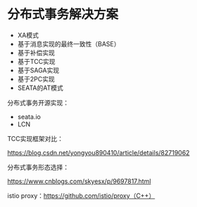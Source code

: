 # 分布式事务解决方案

- XA模式
- 基于消息实现的最终一致性（BASE）
- 基于补偿实现
- 基于TCC实现
- 基于SAGA实现
- 基于2PC实现
- SEATA的AT模式



分布式事务开源实现：

- seata.io
- LCN



TCC实现框架对比：

https://blog.csdn.net/yongyou890410/article/details/82719062

分布式事务形态选择：

https://www.cnblogs.com/skyesx/p/9697817.html





istio proxy：https://github.com/istio/proxy（C++）

